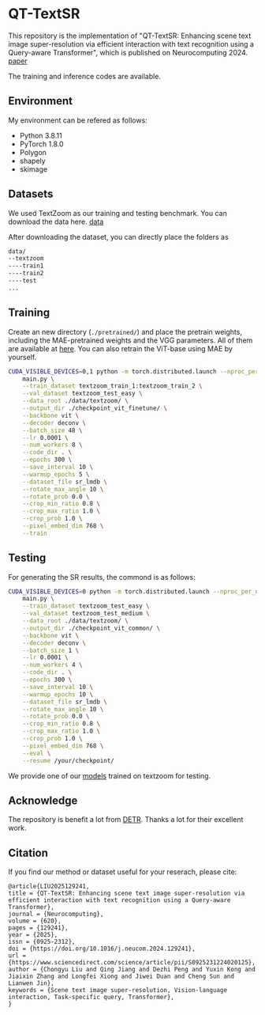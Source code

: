 # QT-TextSR

This repository is the implementation of "QT-TextSR: Enhancing scene text image super-resolution via efficient interaction with text recognition using a Query-aware Transformer", which is published on Neurocomputing 2024. [paper](https://www.sciencedirect.com/science/article/abs/pii/S0925231224020125)

The training and inference codes are available. 

## Environment
My environment can be refered as follows:
- Python 3.8.11
- PyTorch 1.8.0
- Polygon
- shapely
- skimage

## Datasets

We used TextZoom as our training and testing benchmark. You can download the data here. [data](https://drive.google.com/drive/folders/1Tx8mBVFGYIfniflgf_jaqJiv8gFVgN1J?usp=sharing)

After downloading the dataset, you can directly place the folders as

```bash
data/
--textzoom
----train1
----train2
----test
...
```

## Training 

Create an new directory (```./pretrained/```) and place the pretrain weights, including the MAE-pretrained weights and the VGG parameters.  All of them are available at [here](https://drive.google.com/drive/folders/1jYytUaiJK-9qwIM3MWm6qNzoBTFj-ORl?usp=sharing). You can also retrain the ViT-base using MAE by yourself.

``` bash
CUDA_VISIBLE_DEVICES=0,1 python -m torch.distributed.launch --nproc_per_node=2 --master_port=8949 --use_env \
    main.py \
    --train_dataset textzoom_train_1:textzoom_train_2 \
    --val_dataset textzoom_test_easy \
    --data_root ./data/textzoom/ \
    --output_dir ./checkpoint_vit_finetune/ \
    --backbone vit \
    --decoder deconv \
    --batch_size 48 \
    --lr 0.0001 \
    --num_workers 8 \
    --code_dir . \
    --epochs 300 \
    --save_interval 10 \
    --warmup_epochs 5 \
    --dataset_file sr_lmdb \
    --rotate_max_angle 10 \
    --rotate_prob 0.0 \
    --crop_min_ratio 0.8 \
    --crop_max_ratio 1.0 \
    --crop_prob 1.0 \
    --pixel_embed_dim 768 \
    --train  
```

## Testing

For generating the SR results, the commond is as follows:

``` bash
CUDA_VISIBLE_DEVICES=0 python -m torch.distributed.launch --nproc_per_node=1 --master_port=8954 --use_env \
    main.py \
    --train_dataset textzoom_test_easy \
    --val_dataset textzoom_test_medium \
    --data_root ./data/textzoom/ \
    --output_dir ./checkpoint_vit_common/ \
    --backbone vit \
    --decoder deconv \
    --batch_size 1 \
    --lr 0.0001 \
    --num_workers 4 \
    --code_dir . \
    --epochs 300 \
    --save_interval 10 \
    --warmup_epochs 10 \
    --dataset_file sr_lmdb \
    --rotate_max_angle 10 \
    --rotate_prob 0.0 \
    --crop_min_ratio 0.8 \
    --crop_max_ratio 1.0 \
    --crop_prob 1.0 \
    --pixel_embed_dim 768 \
    --eval \
    --resume /your/checkpoint/
```

 We provide one of our [models](https://github.com/lcy0604/CTRNet-plus) trained on textzoom for testing.

## Acknowledge

The repository is benefit a lot from [DETR](https://github.com/facebookresearch/detr). Thanks a lot for their excellent work.

## Citation
If you find our method or dataset useful for your reserach, please cite:
```
@article{LIU2025129241,
title = {QT-TextSR: Enhancing scene text image super-resolution via efficient interaction with text recognition using a Query-aware Transformer},
journal = {Neurocomputing},
volume = {620},
pages = {129241},
year = {2025},
issn = {0925-2312},
doi = {https://doi.org/10.1016/j.neucom.2024.129241},
url = {https://www.sciencedirect.com/science/article/pii/S0925231224020125},
author = {Chongyu Liu and Qing Jiang and Dezhi Peng and Yuxin Kong and Jiaixin Zhang and Longfei Xiong and Jiwei Duan and Cheng Sun and Lianwen Jin},
keywords = {Scene text image super-resolution, Vision-language interaction, Task-specific query, Transformer},
}
```
